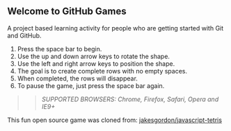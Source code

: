 ## Welcome to GitHub Games

A project based learning activity for people who are getting started with Git and GitHub.



1. Press the space bar to begin.
2. Use the up and down arrow keys to rotate the shape.
3. Use the left and right arrow keys to position the shape.
4. The goal is to create complete rows with no empty spaces.
5. When completed, the rows will disappear.
6. To pause the game, just press the space bar again.


>> _*SUPPORTED BROWSERS*: Chrome, Firefox, Safari, Opera and IE9+_

This fun open source game was cloned from: [jakesgordon/javascript-tetris](https://github.com/jakesgordon/javascript-tetris)
